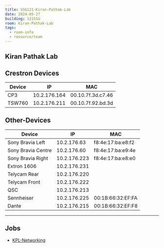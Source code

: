 ```yaml
---
title: SSG121-Kiran-Pathak-Lab
date: 2024-05-27
building: 121SSG
room: Kiran-Pathak-Lab
tags:
  - room-info
  - resource/team
---
```


## Kiran Pathak Lab


## Crestron Devices

Device             | IP                | MAC
------------------ | ----------------- | -----------------
CP3                | 10.2.176.164      | 00.10.7f.3d.c7.46
TSW760             | 10.2.176.211      | 00.10.7f.92.bd.3d

## Other-Devices

Device             | IP                | MAC
------------------ | ----------------- | -----------------
Sony Bravia Left   | 10.2.176.63       | f8:4e:17:ba:e8:f2
Sony Bravia Centre | 10.2.176.60       | f8:4e:17:ba:e9:4e
Sony Bravia Right  | 10.2.176.223      | f8:4e:17:ba:e8:e0
Extron 1606        | 10.2.176.231      |
Telycam Rear       | 10.2.176.220      |
Telycam Front      | 10.2.176.222      |
QSC                | 10.2.176.213      |
Sennheiser         | 10.2.176.225      | 00:1B:66:32:EF:FA
Dante              | 10.2.176.215      | 00:1B:66:32:EF:F8

---

## Jobs
- [KPL-Networking](../../04-Archive/Complete/KPL-Networking.md)